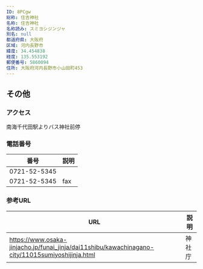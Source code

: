 ```yaml
---
ID: 8PCgw
総称: 住吉神社
名称: 住吉神社
名称読み: スミヨシジンジャ
別名: null
都道府県: 大阪府
区域: 河内長野市
緯度: 34.454838
経度: 135.553192
郵便番号: 5860094
住所: 大阪府河内長野市小山田町453
---
```


## その他

### アクセス

南海千代田駅よりバス神社前停

### 電話番号

| 番号         | 説明 |
| ------------ | ---- |
| 0721-52-5345 |      |
| 0721-52-5345 | fax  |

### 参考URL

| URL                                                                                              | 説明   |
| ------------------------------------------------------------------------------------------------ | ------ |
| https://www.osaka-jinjacho.jp/funai_jinja/dai11shibu/kawachinagano-city/11015sumiyoshijinja.html | 神社庁 |
